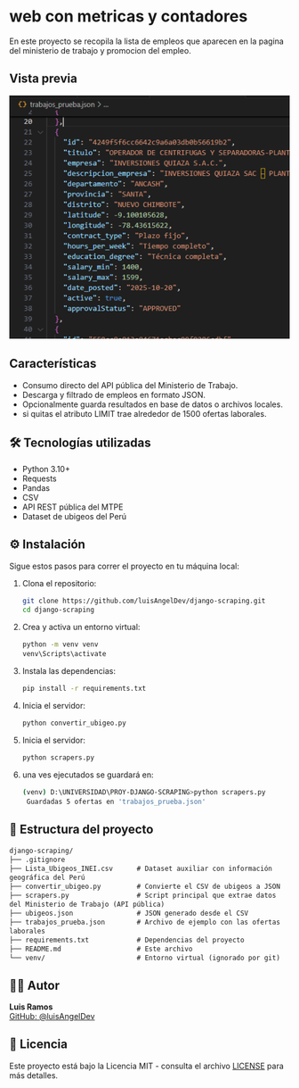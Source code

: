 # web con metricas y contadores

En este proyecto se recopila la lista de empleos que aparecen en la pagina del ministerio de trabajo y promocion del empleo.

## Vista previa
![Vista previa](screenshots/trabajos_mtpe.png)

## Características

- Consumo directo del API pública del Ministerio de Trabajo.
- Descarga y filtrado de empleos en formato JSON.
- Opcionalmente guarda resultados en base de datos o archivos locales.
- si quitas el atributo LIMIT trae alrededor de 1500 ofertas laborales.


## 🛠️ Tecnologías utilizadas

- Python 3.10+
- Requests
- Pandas
- CSV
- API REST pública del MTPE
- Dataset de ubigeos del Perú

## ⚙️ Instalación

Sigue estos pasos para correr el proyecto en tu máquina local:

1. Clona el repositorio:
   ```bash
   git clone https://github.com/luisAngelDev/django-scraping.git
   cd django-scraping
   ```

2. Crea y activa un entorno virtual:
   ```bash
   python -m venv venv
   venv\Scripts\activate
   ```

3. Instala las dependencias:
   ```bash
   pip install -r requirements.txt
   ```

4. Inicia el servidor:
   ```bash
   python convertir_ubigeo.py
   ```

5. Inicia el servidor:
   ```bash
   python scrapers.py
   ```

6. una ves ejecutados se guardará en:
   ```bash
   (venv) D:\UNIVERSIDAD\PROY-DJANGO-SCRAPING>python scrapers.py
    Guardadas 5 ofertas en 'trabajos_prueba.json'
   ```


## 📂 Estructura del proyecto

```plaintext
django-scraping/
├── .gitignore
├── Lista_Ubigeos_INEI.csv      # Dataset auxiliar con información geográfica del Perú
├── convertir_ubigeo.py         # Convierte el CSV de ubigeos a JSON
├── scrapers.py                 # Script principal que extrae datos del Ministerio de Trabajo (API pública)
├── ubigeos.json                # JSON generado desde el CSV
├── trabajos_prueba.json        # Archivo de ejemplo con las ofertas laborales
├── requirements.txt            # Dependencias del proyecto
├── README.md                   # Este archivo
└── venv/                       # Entorno virtual (ignorado por git)
```

## 👨‍💻 Autor

**Luis Ramos**  
[GitHub: @luisAngelDev](https://github.com/luisAngelDev) 

## 📄 Licencia
Este proyecto está bajo la Licencia MIT - consulta el archivo [LICENSE](./LICENSE) para más detalles.
